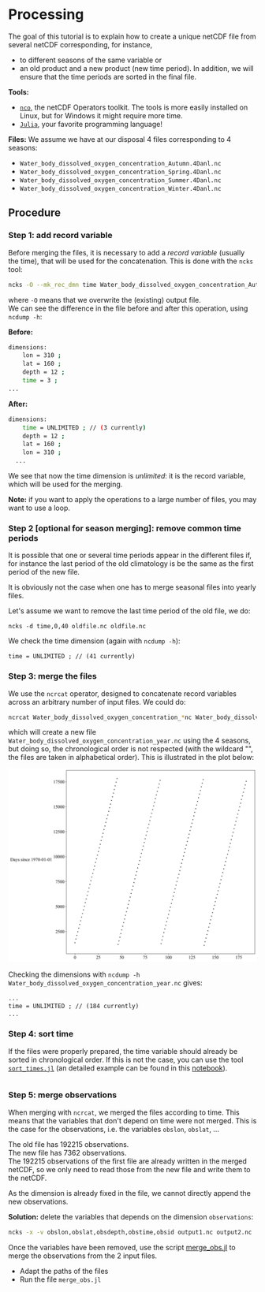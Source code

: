 # Processing

The goal of this tutorial is to explain how to create a unique netCDF file from
several netCDF corresponding, for instance,
* to different seasons of the same variable or
* an old product and a new product (new time period).
In addition, we will ensure that the time periods are sorted in the final file.

__Tools:__
* [`nco`](http://nco.sourceforge.net/), the netCDF Operators toolkit. The tools is more
easily installed on Linux, but for Windows it might require more time.
* [`Julia`](julialang.org/), your favorite programming language!

__Files:__
We assume we have at our disposal 4 files corresponding to 4 seasons:
* `Water_body_dissolved_oxygen_concentration_Autumn.4Danl.nc`
* `Water_body_dissolved_oxygen_concentration_Spring.4Danl.nc`
* `Water_body_dissolved_oxygen_concentration_Summer.4Danl.nc`
* `Water_body_dissolved_oxygen_concentration_Winter.4Danl.nc`

## Procedure

### Step 1: add record variable

Before merging the files, it is necessary to add a _record variable_ (usually the time),
that will be used for the concatenation. This is done with the `ncks` tool:

```bash
ncks -O --mk_rec_dmn time Water_body_dissolved_oxygen_concentration_Autumn.4Danl.nc Water_body_dissolved_oxygen_concentration_Autumn.4Danl.nc
```
where `-O` means that we overwrite the (existing) output file.     
We can see the difference in the file before and after this operation, using `ncdump -h`:

__Before:__
```bash
dimensions:
	lon = 310 ;
	lat = 160 ;
	depth = 12 ;
	time = 3 ;
...
```
__After:__
```bash
dimensions:
	time = UNLIMITED ; // (3 currently)
	depth = 12 ;
	lat = 160 ;
	lon = 310 ;
  ...
```
We see that now the time dimension is _unlimited_: it is the record variable, which will
be used for the merging.

__Note:__ if you want to apply the operations to a large number of files, you may want to
use a loop.


### Step 2 [optional for season merging]: remove common time periods

It is possible that one or several time periods appear in the different files if, for instance the last period of the old climatology is be the same as the first period of the new file.

It is obviously not the case when one has to merge seasonal files into yearly files.

Let's assume we want to remove the last time period of the old file, we do:
```
ncks -d time,0,40 oldfile.nc oldfile.nc
```
We check the time dimension (again with `ncdump -h`):
```
time = UNLIMITED ; // (41 currently)
```

### Step 3: merge the files

We use the `ncrcat` operator, designed to concatenate record variables across an arbitrary number of input files. We could do:
```bash
ncrcat Water_body_dissolved_oxygen_concentration_*nc Water_body_dissolved_oxygen_concentration_year.nc
```
which will create a new file `Water_body_dissolved_oxygen_concentration_year.nc` using the 4 seasons, but doing so, the chronological order is not respected (with the wildcard "", the files are taken in alphabetical order). This is illustrated in the plot below:

![Times not sorted](../figures/unsorted_times.jpg "Black Sea times")

Checking the dimensions with `ncdump -h Water_body_dissolved_oxygen_concentration_year.nc` gives:
```
...
time = UNLIMITED ; // (184 currently)
...
```

### Step 4: sort time

If the files were properly prepared, the time variable should already be sorted in
chronological order. If this is not the case, you can use the tool [`sort_times.jl`](../julia/sort_times.jl) (an detailed example can be found in this [notebook](https://github.com/gher-ulg/SeaDataCloud/blob/master/Julia/sort_climatology_time.ipynb)).

```julia

```



### Step 5: merge observations

When merging with `ncrcat`, we merged the files according to time. This means that
the variables that don't depend on time were not merged. This is the case for the observations, i.e. the variables `obslon`, `obslat`, ...

The old file has 192215 observations.      
The new file has 7362 observations.      
The 192215 observations of the first file are already written in the merged netCDF,
so we only need to read those from the new file and write them to the netCDF.

As the dimension is already fixed in the file, we cannot directly append the new observations.

__Solution:__ delete the variables that depends on the dimension `observations`:
```bash
ncks -x -v obslon,obslat,obsdepth,obstime,obsid output1.nc output2.nc
```

Once the variables have been removed, use the script [merge_obs.jl](https://github.com/gher-ulg/EMODnet-Chemistry/blob/master/julia/merge_obs.jl) to merge the observations
from the 2 input files.
- Adapt the paths of the files
- Run the file `merge_obs.jl`
